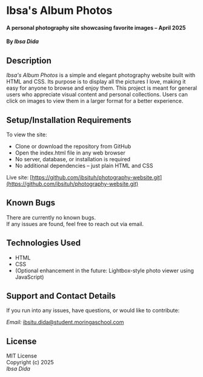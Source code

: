 # Ibsa's Album Photos  
#### A personal photography site showcasing favorite images – April 2025  
#### By *Ibsa Dida*

## Description  
*Ibsa's Album Photos* is a simple and elegant photography website built with HTML and CSS. Its purpose is to display all the pictures I love, making it easy for anyone to browse and enjoy them. This project is meant for general users who appreciate visual content and personal collections. Users can click on images to view them in a larger format for a better experience.

## Setup/Installation Requirements  
To view the site:

* Clone or download the repository from GitHub  
* Open the index.html file in any web browser  
* No server, database, or installation is required  
* No additional dependencies – just plain HTML and CSS

Live site: [https://github.com/ibsituh/photography-website.git](https://github.com/ibsituh/photography-website.git)

## Known Bugs  
There are currently no known bugs.  
If any issues are found, feel free to reach out via email.

## Technologies Used  
* HTML  
* CSS  
* (Optional enhancement in the future: Lightbox-style photo viewer using JavaScript)

## Support and Contact Details  
If you run into any issues, have questions, or would like to contribute:

*Email:* ibsitu.dida@student.moringaschool.com

## License  
MIT License  
Copyright (c) 2025  
*Ibsa Dida*
